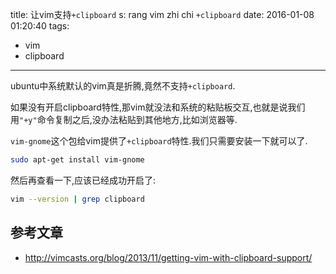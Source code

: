 title: 让vim支持`+clipboard`
s: rang vim zhi chi `+clipboard`
date: 2016-01-08 01:20:40
tags:
- vim
- clipboard
---

ubuntu中系统默认的vim真是折腾,竟然不支持`+clipboard`.

如果没有开启clipboard特性,那vim就没法和系统的粘贴板交互,也就是说我们用`"+y"`命令复制之后,没办法粘贴到其他地方,比如浏览器等.

`vim-gnome`这个包给vim提供了`+clipboard`特性.我们只需要安装一下就可以了.

```bash
sudo apt-get install vim-gnome
```

然后再查看一下,应该已经成功开启了:

```bash
vim --version | grep clipboard
```

## 参考文章

- http://vimcasts.org/blog/2013/11/getting-vim-with-clipboard-support/
